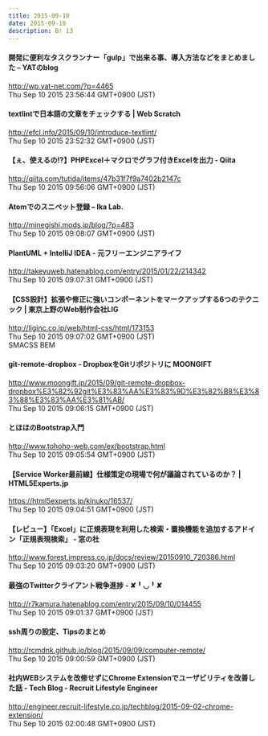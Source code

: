 ```yaml
---
title: 2015-09-10
date: 2015-09-10
description: B! 13
---
```


#### 開発に便利なタスクランナー「gulp」で出来る事、導入方法などをまとめました – YATのblog
http://wp.yat-net.com/?p=4465<br>
Thu Sep 10 2015 23:56:44 GMT+0900 (JST)<br>


####                 textlintで日本語の文章をチェックする | Web Scratch            
http://efcl.info/2015/09/10/introduce-textlint/<br>
Thu Sep 10 2015 23:52:32 GMT+0900 (JST)<br>


#### 【ぇ、使えるの!?】PHPExcel＋マクロでグラフ付きExcelを出力 - Qiita
http://qiita.com/tutida/items/47b31f7f9a7402b2147c<br>
Thu Sep 10 2015 09:56:06 GMT+0900 (JST)<br>


#### Atomでのスニペット登録 – Ika Lab.
http://minegishi.mods.jp/blog/?p=483<br>
Thu Sep 10 2015 09:08:07 GMT+0900 (JST)<br>


#### PlantUML + IntelliJ IDEA - 元フリーエンジニアライフ
http://takeyuweb.hatenablog.com/entry/2015/01/22/214342<br>
Thu Sep 10 2015 09:07:31 GMT+0900 (JST)<br>


#### 【CSS設計】拡張や修正に強いコンポーネントをマークアップする6つのテクニック | 東京上野のWeb制作会社LIG
http://liginc.co.jp/web/html-css/html/173153<br>
Thu Sep 10 2015 09:07:02 GMT+0900 (JST)<br>
SMACSS BEM


#### git-remote-dropbox - DropboxをGitリポジトリに MOONGIFT
http://www.moongift.jp/2015/09/git-remote-dropbox-dropbox%E3%82%92git%E3%83%AA%E3%83%9D%E3%82%B8%E3%83%88%E3%83%AA%E3%81%AB/<br>
Thu Sep 10 2015 09:06:15 GMT+0900 (JST)<br>


#### とほほのBootstrap入門
http://www.tohoho-web.com/ex/bootstrap.html<br>
Thu Sep 10 2015 09:05:54 GMT+0900 (JST)<br>


#### 【Service Worker最前線】仕様策定の現場で何が議論されているのか？ | HTML5Experts.jp
https://html5experts.jp/kinuko/16537/<br>
Thu Sep 10 2015 09:04:51 GMT+0900 (JST)<br>


#### 【レビュー】「Excel」に正規表現を利用した検索・置換機能を追加するアドイン「正規表現検索」 - 窓の杜
http://www.forest.impress.co.jp/docs/review/20150910_720386.html<br>
Thu Sep 10 2015 09:03:20 GMT+0900 (JST)<br>


#### 最強のTwitterクライアント戦争進捗 - ✘╹◡╹✘
http://r7kamura.hatenablog.com/entry/2015/09/10/014455<br>
Thu Sep 10 2015 09:01:37 GMT+0900 (JST)<br>


#### ssh周りの設定、Tipsのまとめ
http://rcmdnk.github.io/blog/2015/09/09/computer-remote/<br>
Thu Sep 10 2015 09:00:59 GMT+0900 (JST)<br>


#### 社内WEBシステムを改修せずにChrome Extensionでユーザビリティを改善した話 - Tech Blog - Recruit Lifestyle Engineer
http://engineer.recruit-lifestyle.co.jp/techblog/2015-09-02-chrome-extension/<br>
Thu Sep 10 2015 02:00:48 GMT+0900 (JST)<br>


